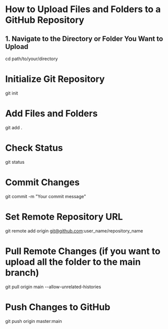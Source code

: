 # How to Upload Files and Folders to a GitHub Repository

## 1. Navigate to the Directory or Folder You Want to Upload
cd path/to/your/directory

# Initialize Git Repository
git init

# Add Files and Folders
git add .

# Check Status
git status

# Commit Changes
git commit -m "Your commit message"

# Set Remote Repository URL
git remote add origin git@github.com:user_name/repository_name

# Pull Remote Changes (if you want to upload all the folder to the main branch)
git pull origin main --allow-unrelated-histories

# Push Changes to GitHub
git push origin master:main
